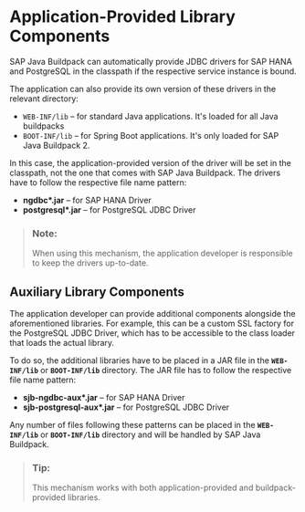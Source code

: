 <!-- loioc107eb83ffd94bb49098659b5e3d4911 -->

# Application-Provided Library Components

SAP Java Buildpack can automatically provide JDBC drivers for SAP HANA and PostgreSQL in the classpath if the respective service instance is bound.

The application can also provide its own version of these drivers in the relevant directory:

-   `WEB-INF/lib` – for standard Java applications. It's loaded for all Java buildpacks
-   `BOOT-INF/lib` – for Spring Boot applications. It's only loaded for SAP Java Buildpack 2.

In this case, the application-provided version of the driver will be set in the classpath, not the one that comes with SAP Java Buildpack. The drivers have to follow the respective file name pattern:

-   **ngdbc\*.jar** – for SAP HANA Driver
-   **postgresql\*.jar** – for PostgreSQL JDBC Driver

> ### Note:  
> When using this mechanism, the application developer is responsible to keep the drivers up-to-date.



<a name="loioc107eb83ffd94bb49098659b5e3d4911__section_d3t_k4g_hcc"/>

## Auxiliary Library Components

The application developer can provide additional components alongside the aforementioned libraries. For example, this can be a custom SSL factory for the PostgreSQL JDBC Driver, which has to be accessible to the class loader that loads the actual library.

To do so, the additional libraries have to be placed in a JAR file in the **`WEB-INF/lib`** or **`BOOT-INF/lib`** directory. The JAR file has to follow the respective file name pattern:

-   **sjb-ngdbc-aux\*.jar** – for SAP HANA Driver
-   **sjb-postgresql-aux\*.jar** – for PostgreSQL JDBC Driver

Any number of files following these patterns can be placed in the **`WEB-INF/lib`** or **`BOOT-INF/lib`** directory and will be handled by SAP Java Buildpack.

> ### Tip:  
> This mechanism works with both application-provided and buildpack-provided libraries.

